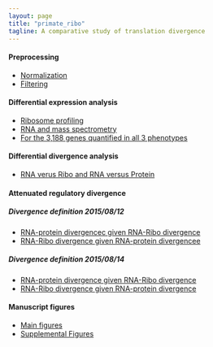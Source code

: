 ```yaml
---
layout: page
title: "primate_ribo"
tagline: A comparative study of translation divergence
---
```


#### Preprocessing

- [Normalization]()
- [Filtering]()


#### Differential expression analysis

- [Ribosome profiling](project/analysis/DE_ribo.html)
- [RNA and mass spectrometry](project/analysis/DE_rna_pro.html)
- [For the 3,188 genes quantified in all 3 phenotypes](project/analysis/DE_all_phenotypes.html)


#### Differential divergence analysis

- [RNA verus Ribo and RNA versus Protein](project/analysis/compare_ribo_pro_with_rna_divergence.html)


#### Attenuated regulatory divergence

##### Divergence definition 2015/08/12

- [RNA-protein divergencec given RNA-Ribo divergence](project/analysis/translation_efficiency_and_protein.html)
- [RNA-Ribo divergence given RNA-protein divergencee](project/analysis/translation_and_attenuated_protein.html)

##### Divergence definition 2015/08/14

- [RNA-protein divergence given RNA-Ribo divergence](project/analysis/translation_efficiency_and_protein_new_def.html)
- [RNA-Ribo divergence given RNA-protein divergence](project/analysis/translation_and_attenuated_protein_new_def.html)


#### Manuscript figures

- [Main figures]()
- [Supplemental Figures]()
